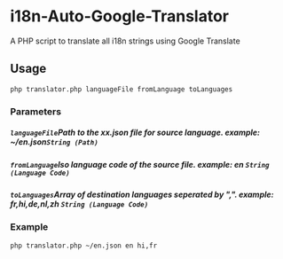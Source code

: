 # i18n-Auto-Google-Translator
A PHP script to translate all i18n strings using Google Translate
<h2>Usage</h2>
  <code>php translator.php languageFile fromLanguage toLanguages</code>
  <h3>Parameters</h3>
  <h5><code>languageFile</code>Path to the xx.json file for source language. example: ~/en.json<code>String (Path)</h5></code>
  <h5><code>fromLanguage</code>Iso language code of the source file. example: en <code>String (Language Code)</h5></code>
  <h5><code>toLanguages</code>Array of destination languages seperated by ",". example: fr,hi,de,nl,zh <code>String (Language Code)</h5></code>
  <h3>Example</h3>
  <code>php translator.php ~/en.json en hi,fr</code>
